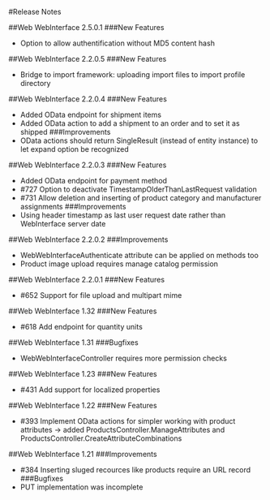 ﻿#Release Notes

##Web WebInterface 2.5.0.1
###New Features
* Option to allow authentification without MD5 content hash

##Web WebInterface 2.2.0.5
###New Features
* Bridge to import framework: uploading import files to import profile directory

##Web WebInterface 2.2.0.4
###New Features
* Added OData endpoint for shipment items
* Added OData action to add a shipment to an order and to set it as shipped
###Improvements
* OData actions should return SingleResult<TEntity> (instead of entity instance) to let expand option be recognized

##Web WebInterface 2.2.0.3
###New Features
* Added OData endpoint for payment method
* #727 Option to deactivate TimestampOlderThanLastRequest validation
* #731 Allow deletion and inserting of product category and manufacturer assignments
###Improvements
* Using header timestamp as last user request date rather than WebInterface server date

##Web WebInterface 2.2.0.2
###Improvements
* WebWebInterfaceAuthenticate attribute can be applied on methods too
* Product image upload requires manage catalog permission

##Web WebInterface 2.2.0.1
###New Features
* #652 Support for file upload and multipart mime

##Web WebInterface 1.32
###New Features
* #618 Add endpoint for quantity units

##Web WebInterface 1.31
###Bugfixes
* WebWebInterfaceController requires more permission checks

##Web WebInterface 1.23
###New Features
* #431 Add support for localized properties

##Web WebInterface 1.22
###New Features
* #393 Implement OData actions for simpler working with product attributes -> added ProductsController.ManageAttributes and ProductsController.CreateAttributeCombinations

##Web WebInterface 1.21
###Improvements
* #384 Inserting sluged recources like products require an URL record
###Bugfixes
* PUT implementation was incomplete